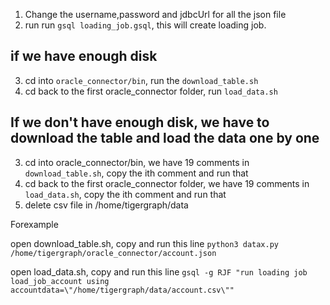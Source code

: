1. Change the username,password and jdbcUrl for all the json file
2. run run ```gsql loading_job.gsql```, this will create loading job. 

## if we have enough disk

3. cd into ```oracle_connector/bin```, run the ```download_table.sh ```
4. cd back to the first oracle_connector folder, run ```load_data.sh```

## If we don't have enough disk, we have to download the table and load the data one by one 

3. cd into oracle_connector/bin, we have 19 comments in ```download_table.sh```, copy the ith comment and run that
4. cd back to the first oracle_connector folder, we have 19 comments in ```load_data.sh```, copy the ith comment and run that
5. delete csv file in /home/tigergraph/data

Forexample

open download_table.sh, copy and run this line ```python3 datax.py /home/tigergraph/oracle_connector/account.json```

open load_data.sh, copy and run this line ```gsql -g RJF "run loading job load_job_account using 
                                          accountdata=\"/home/tigergraph/data/account.csv\""```
   
